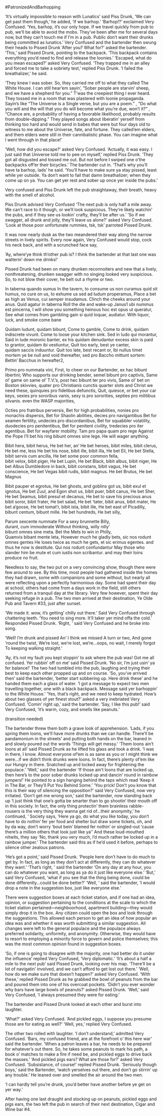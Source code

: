 #PatronizedAndBarhopping


‘It’s virtually impossible to reason with Lunatics’ said Piss Drunk, ‘We can get past them though,’ he added, ‘if we barhop.’
‘Barhop!?’ exclaimed Very Confused.
‘Yes, barhop, it’s our only hope. If we travel quickly from pub to pub, we’ll be able to avoid the mobs. They’ve been after me for several days now, but they can’t touch me if I’m in a pub. Public don’t want their drunks being committed as lunatics.’
Very Confused and the bartender then swung their heads to Pissed Drunk ‘After you? What for?’ asked the bartender.
‘This,’ said Pissed Drunk, pointing to the backpack.
‘This backpack contains everything you’d need to find and release the loonies.’
‘Escaped, what do you mean escaped?’ asked Very Confused.
‘They trapped me in an alley and forced me to take a sobriety test,’ replied Piss Drunk.
‘I failed the breathalizer,’ he said. 


‘They knew I was sober. So, they carried me off to what they called The White House. I can still hear’em sayin’, “Sober people are starvin’ sheep, and we have a shepherd for you.” T’was the creepiest thing I ever heard. They tossed me in a room that was plastered with loonie propaganda. Sayin’s like “The Universe is a Single verse, but you are a poem.” , “Do what you will and the will that you do will become what you’re due, won’t it?” , “Chance are, a probability of having a favorable likelihood, probably results from double-dipping.” They played songs about liberatin’ yerself from thinking too hard and would send in babes that were but four days old to witness to me about the Universe, fate, and fortune. They called’em elders, and them elders were still in their cannibalistic phase. You can imagine what I went through in that place!’ 


‘Well, how did you escape?’ asked Very Confused.
‘Actually, it was easy. I just said that Universe told me to pee on myself,’ replied Piss Drunk. ‘They got all disgusted and tossed me out. But not before I swiped one o’the backpacks off’er their bicycles.’
The bartender cut in.
‘That’s why you’ll have ta barhop, lads’ he said. ‘You’ll have to make sure ya stay pissed, least while yer outside. Ya don’t want to fail that damn breathalizer; when they come up on ya. You can get yer rest and sober up once yer inside the pubs.’


Very confused and Piss Drunk left the pub straightaway, their breath, heavy with the smell of alcohol. 


Piss Drunk advised Very Confused ‘The next pub is only half a mile away. We can’t race to it though, or we’ll look suspicious. They’re likely watchin’ the pubs, and if they see us lookin’ crafty, they’ll be after us.’
‘So if we swagger, all drunk and jolly, they’ll leave us alone?’ asked Very Confused.
‘Look at those poor unfortunate rummies, tsk, tsk’ parroted Pissed Drunk.


It was now nearly dusk as the two meandered their way along the narrow streets in lively spirits. Every now again, Very Confused would stop, cock his neck back, and with a scrunched face say,


‘Ay, where’ye think th’other pub is? I think the bartender at that last one was watterin’ down me drinks!’ 


Pissed Drunk had been on many drunken reconnoiters and new that a lively, nonthreatening, drunken swagger with no singing looked very suspicious. So, to not blow their cover, he belt out a rhyme or two.


In taberna quando sumus        In the tavern, to consume us 
non curamus quid sit humus,        no cure on us, to exhume us 
sed ad ludum properamus,        Place a bet as high as Venus,
cui semper insudamus.                     Clinch the cheeks around your anus.
Quid agatur in taberna                Roll the die and wake-up Janus1 
ubi nummus est pincerna,        I will show you something heinous
hoc est opus ut queratur,        See what comes from gambling gain
si quid loquar, audiatur.                With liquor, luck, and smoke come bane 


Quidam ludunt, quidam bibunt,        Come to gamble, Come to drink,
quidam indiscrete vivunt.        Come to loose your kitchen sink.
Sed in ludo qui morantur,        Said in lude moronic banter,
ex his quidam denudantur        excess skin is paid to grantor, 
quidam ibi vestiuntur,                Quit too early, best ye canter,                
quidam saccis induuntur.        Quit too late, best recant or, 
Ibi nullus timet mortem                ye be null and void thereafter,
sed pro Baccho mittunt sortem:        Bettin’ Bacchus in hereafter2,


Primo pro nummata vini,        First, to cheer on our Bartender,
ex hac bibunt libertini;                Who supports our drinking bender,
semel bibunt pro captivis,        Same ol’ game on same ol’ T.V.’s,
post hec bibunt ter pro vivis,        Same ol’ bet on Boston skivvies,
quater pro Christianis cunctis        quarter slots and Christ we need these,
quinquies pro fidelibus defunctis, Quit, quiesce, or bet your car keys,
sexies pro sororibus vanis,        sexy is pro sororities,
septies pro militibus silvanis.        even the WASP majorities,


Octies pro fratribus perversis,        Bet for high probabilities,
nonies pro monachis dispersis,        Bet for Shaolin abilities,
decies pro navigantibus                Bet for seamen fertility,
undecies pro discordaniibus,        Bet for squabbler volatility,
duodecies pro penitentibus,        Bet for penitent civility,
tredecies pro iter agentibus.        Bet for wayfarer mobility.
Tam pro papa quam pro rege        Against the Pope I’ll bet his ring
bibunt omnes sine lege.          He will wager anything.


Bibit hera, bibit herus,                He bet her, an’ He bet heroes,
bibit miles, bibit clerus,                  He bet me, less He bet his nose, 
bibit ille, bibit illa,                He bet Eli, He bet Stella,
bibit servis cum ancilla,                He bet some poor common fella,  
bibit velox, bibit piger,                He bet Lupin, He bet Black,
bibit albus, bibit niger,                He bet Albus Dumbledore in back,
bibit constans, bibit vagus,        He bet conscience, He bet Vegas
bibit rudis, bibit magnus.                He bet Brutus, He bet Magnus


Bibit pauper et egrotus,                He bet ghosts, and goblins got us, 
bibit exul et ignotus,                He bet Zuul, and Egon shot us, 
bibit puer, bibit canus,                He bet Sher, He bet Seamus,
bibit presul et decanus,                He bet to save his precious anus
bibit soror, bibit frater,                He bet salad, He bet ‘tater,
bibit anus, bibit mater,                He bet a’goose, He bet tomat’r,
bibit ista, bibit ille,                He bet east of Picadilly, 
bibunt centum, bibunt mille.        He bet hundreds, He bet silly,


Parum sexcente nummate        For a sexy brunnette Billy,  
durant, cum immoderate        Without thinking, willy nilly’  
bibunt omnes sine meta.        Bet the Mets to win in Philly,        
Quamvis bibant mente leta,        However much he gladly bets,
sic nos rodunt omnes gentes        He loses twice as much he gets,
et sic erimus egentes.                and thus he now is destitute.
Qui nos rodunt confundantur        May those who slander him be mute
et cum iustis non scribantur.        and may their loins produce no fruit.


Needless to say, the two put on a very convincing show, though there were few around to see. By this time, most people had gathered inside the homes they had drawn, some with companions and some without, but nearly all were reflecting upon a perfectly harmonious day. Some had spent their day at school, others had come from a days work in the field, still others returned from a tranquil day at the library. Very few however, spent their day seeking refuge in a pub. The two men arrived at their destination, Ye Olde Pub and Tavern #33, just after sunset.


‘We made it. wow, it’s getting’ chilly out there.’ Said Very Confused through chattering teeth. ‘You need to sing more. It’ll taker yer mind offa the cold.’ Responded Pissed Drunk.
‘Right, ‘ said Very Confused and he broke into song.


‘Well! I’m drunk and pissed
An’ I think we missed
A turn or two,
And gone ‘round the twist,
We’re lost, we’re lost, 
we’re…oops, no wait,
I merely forgot
To keeping walking straight.’


‘Ay, it’s not my fault you kept stoppin’ to ask where the pub was! Got me all confused. Yer rubbin’ off on me’ said Pissed Drunk.
‘No sir, I’m just usin’ ya fer balance!’ The two had tumbled into the pub, laughing and trying their best to keep each other propped up and on course.
‘So, you’ve arrived then’ said the bartender, ‘better start sobbering up. Here drink these’ and he handed them each a glass of water.
‘I got a message to expect two men travelling together, one with a black backpack. Message said yer barhoppin’ to the White House.’
‘Yes, that’s right, and we need to keep hydrated. How’s about two glasses of yer finest stout?’ asked a very inebriated Very Confused.
‘Comin’ right up,’ said the bartender.
‘Say, I like this pub!’ said Very Confused, ‘it’s warm, cozy, and smells like peanuts.’


(transition needed)


The bartender threw them both a grave look of apprehension. ‘Lads, if you spring them loons, we’ll have more drunks than we can handle. There’ll be pandamonium in the streets’ and putting both hands on the bar, leaned in and slowly poured out the words ‘Things will get messy.’
‘Them loons ain’t loons at all’ said Pissed Drunk as he lifted his glass and took a drink.
‘I was in there, I know. Almost everyone of’em is as sane as you or I might think we were…if we didn’t think drunks were loons. In fact, there’s plenty of’em like our Hungry in there. Snatched up and locked away for frightening the populace.’
‘Well,’ said the bartender ‘If those ain’t loons that are locked up, then here’s to the poor sober drunks locked up and dancin’ round in rainbow jumpers!’
He pointed to a sign hanging behind the taps which read ‘Keep it in The Bar, or They’ll Put You Behind Some.’
‘You prick! Don’t you know that this is their way of silencing the opposition?’ said Very Confused, now very irritated.
‘Don’t get me wrong son,’ said the bartender, now standing back up ‘I just think that one’s gotta be smarter than to go shootin’ their mouth off in this society. In fact, the only thing protectin’ them brainless rabble-rousers is the very thing they wanna get rid of…their anonymity,’ he continued, ‘ Society says, ‘Here ya go, do what you like today, you don’t have to do nothin’ fer yer food and shelter but draw some tickets, oh, and by da way, don’t worry ‘bout bein’ blamed fer nothin’ or singled-out ‘cause there’s  a million others that look just like ya’’ And these loud-mouthed nitwits, they say ‘No, thank you very much, I’d much rather be locked up in a rainbow jumper.’ The bartender said this as if he’d used it before, perhaps to silence other zealous patrons.

‘He’s got a point,’ said Pissed Drunk. ‘People here don’t have to do much to get by. In fact, as long as they don’t act at differently, they can do whatever they want.’
‘That’s right, ‘ said the bartender ‘On any day at any hour, you can do whatever you want, as long as ya do it just like everyone else.’
‘But,’ said Very Confused, ‘what if you see that the thing being done, could be done differently…could be done better?’
‘Well, ‘ said the bartender, ‘I would drop a note in the suggestion box, just like everyone else.’

There were suggestion boxes at each ticket station, and if one had an idea, opinion, or suggestion pertaining to the conditions at the scale to which the ticket station pertained—neighboorhood, apartment building—they would simply drop it in the box. Any citizen could open the box and look through the suggestions. This allowed each person to get an idea of how popular an idea was and whether it was worth submitting a similar suggestion. All changes were left to the general populace and the populace always preferred solidarity, uniformity, and anonymity. Otherwise, they would have to resort to employing a minority force to govern and police themselves; this was the most common opinion found in suggestion boxes.

‘So, if one is going to disagree with the majority, one had better do it under the influence’ replied Very Confused, ‘Very diplomatic.’
‘It’s about a half a mile to the next pub’ said Pissed Drunk, looking over his map.
‘There’ll be a lot of navigatin’ involved, and we can’t afford to get lost out there.’
‘Well, how do we make sure that doesn’t happen?’ asked Very Confused.
‘With these,’ replied Pissed Drunk as he grabbed the bowl of peanuts from the bar and poured them into one of his overcoat pockets.
‘Didn’t you ever wonder why bars have large bowls of peanuts?’ asked Pissed Drunk.
‘Well,’ said Very Confused, ‘I always presumed they were for eating.’

The bartender and Pissed Drunk looked at each other and burst into laughter.

‘What?’ asked Very Confused. ‘And pickled eggs, I suppose you presume those are for eating as well?’ ‘Well, yes,’ replied Very Confused.

The other two rolled with laughter.
‘I don’t understand,’ admitted Very Confused.
‘Bars, my confused friend, are at the forefront o’ this here war’ said the bartender.
‘When a patron leaves a bar, he needs to be prepared for whatever’s out there. So, he takes some peanuts to mark his path, a book o’ matches to make a fire if need be, and pickled eggs to drive back the masses.’ ‘And pickled pigs ears? What are those for?’ asked Very Confused. ‘Subsistance, of course!’ replied Pissed Drunk.
‘Seriously though boys,’ said the Bartender, ‘watch yerselves out there, and don’t go stirrin’ up any trouble.’
He leaned over and smelled the air around the two men.

‘I can hardly tell you’re drunk, you’d better have another before ye get on yer way.’

After having one last draught and stocking up on peanuts, pickled eggs and pigs ears, the two left the pub in search of their next destination, Cigar and Wine bar #4.